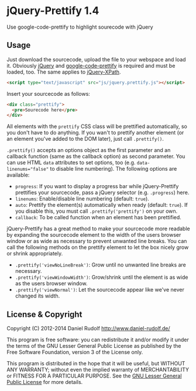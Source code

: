 jQuery-Prettify 1.4
===================
Use google-code-prettify to highlight sourecode with jQuery

Usage
-----
Just download the sourcecode, upload the file to your webspace and load it. Obviously [jQuery](http://jquery.com/) and [google-code-prettify](https://code.google.com/p/google-code-prettify/) is required and must be loaded, too. The same applies to [jQuery-XPath](https://github.com/PhrozenByte/jQuery-XPath).
```html
<script type="text/javascript" src="js/jquery.prettify.js"></script>
```

Insert your sourcecode as follows:
```html
<div class="prettify">
  <pre>Sourecode here</pre>
</div>
```
All elements with the ```prettify``` CSS class will be prettified automatically, so you don't have to do anything. If you wan't to prettify another element (or an element you've added to the DOM later), just call ```.prettify()```.

```.prettify()``` accepts an options object as the first parameter and an callback function (same as the callback option) as second parameter. You can use HTML ```data``` attributes to set options, too (e.g. ```data-linenums="false"``` to disable line numbering). The following options are available:
* ```progress```: If you want to display a progress bar while jQuery-Prettify prettifies your sourcecode, pass a jQuery selector (e.g. ```.progress```) here.
* ```linenums```: Enable/disable line numbering (default: ```true```).
* ```auto```: Prettify the element(s) automatically when ready (default: ```true```). If you disable this, you must call ```.prettify('prettify')``` on your own.
* ```callback```: To be called function when an element has been prettified.

jQuery-Prettify has a great method to make your sourcecode more readable by expanding the sourcecode element to the width of the users browser window or as wide as necessary to prevent unwanted line breaks. You can call the following methods on the prettify element to let the box nicely grow or shrink appropriately.
* ```.prettify('viewNoLineBreak')```: Grow until no unwanted line breaks are necessary.
* ```.prettify('viewWindowWidth')```: Grow/shrink until the element is as wide as the users browser window.
* ```.prettify('viewNormal')```: Let the sourcecode appear like we've never changed its width.

License & Copyright
-------------------
Copyright (C) 2012-2014  Daniel Rudolf <http://www.daniel-rudolf.de/>

This program is free software: you can redistribute it and/or modify it under the terms of the GNU Lesser General Public License as published by the Free Software Foundation, version 3 of the License only.

This program is distributed in the hope that it will be useful, but WITHOUT ANY WARRANTY; without even the implied warranty of MERCHANTABILITY or FITNESS FOR A PARTICULAR PURPOSE.  See the [GNU Lesser General Public License](LICENSE) for more details.
